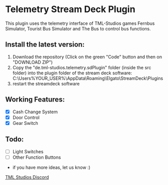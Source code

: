 # Telemetry Stream Deck Plugin
This plugin uses the telemetry interface of TML-Studios games Fernbus Simulator, Tourist Bus Simulator and The Bus to control bus functions.

## Install the latest version:

1. Download the repository (Click on the green "Code" button and then on "DOWNLOAD ZIP")
2. Copy the "de.tml-studios.telemetry.sdPlugin" folder (inside the src folder) into the plugin folder of the stream deck software: C:\Users\%YOUR_USER%\AppData\Roaming\Elgato\StreamDeck\Plugins
3. restart the streamdeck software


## Working Features:
- [x] Cash Change System
- [X] Door Control
- [x] Gear Switch

## Todo:
- [ ] Light Switches
- [ ] Other Function Buttons
- if you have more ideas, let us know :)

[TML Studios Discord](https://discord.gg/tml-studios-224563159631921152)


